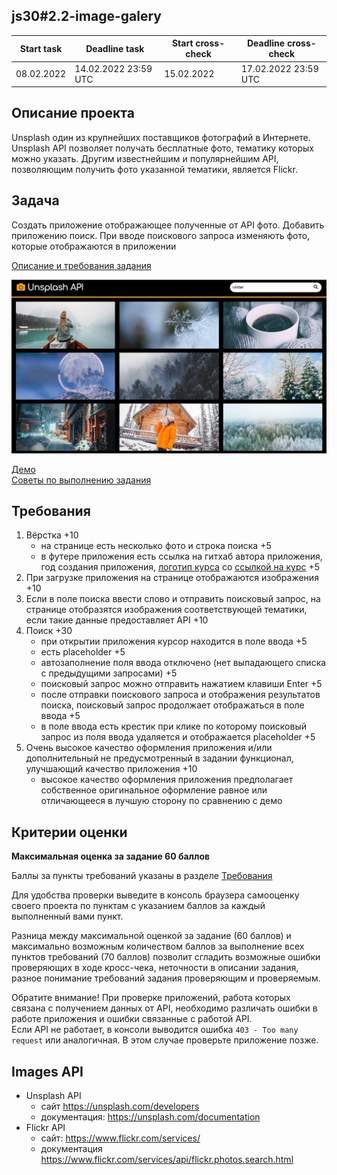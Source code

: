 ## js30#2.2-image-galery

| Start task | Deadline task        | Start cross-check | Deadline cross-check |
|------------|----------------------|-------------------|----------------------|
| 08.02.2022 | 14.02.2022 23:59 UTC | 15.02.2022        | 17.02.2022 23:59 UTC |

## Описание проекта
Unsplash один из крупнейших поставщиков фотографий в Интернете. Unsplash API позволяет получать бесплатные фото, тематику которых можно указать. Другим известнейшим и популярнейшим API, позволяющим получить фото указанной тематики, является Flickr.

## Задача
Cоздать приложение отображающее полученные от API фото. Добавить приложению поиск. При вводе поискового запроса изменяють фото, которые отображаются в приложении

[Описание и требования задания](js30.md)

<kbd>![](images/js30-5.jpg)</kbd>

[Демо](https://image-galery-js30.netlify.app/)  
[Советы по выполнению задания](js30-api-hints.md)  

## Требования
1. Вёрстка +10
   - на странице есть несколько фото и строка поиска +5
   - в футере приложения есть ссылка на гитхаб автора приложения, год создания приложения, [логотип курса](https://rs.school/images/rs_school_js.svg) со [ссылкой на курс](https://rs.school/js-stage0/) +5
2. При загрузке приложения на странице отображаются изображения +10
3. Если в поле поиска ввести слово и отправить поисковый запрос, на странице отобразятся изображения соответствующей тематики, если такие данные предоставляет API +10
4. Поиск +30
   - при открытии приложения курсор находится в поле ввода +5
   - есть placeholder +5
   - автозаполнение поля ввода отключено (нет выпадающего списка с предыдущими запросами) +5
   - поисковый запрос можно отправить нажатием клавиши Enter +5   
   - после отправки поискового запроса и отображения результатов поиска, поисковый запрос продолжает отображаться в поле ввода +5
   - в поле ввода есть крестик при клике по которому поисковый запрос из поля ввода удаляется и отображается placeholder +5
5. Очень высокое качество оформления приложения и/или дополнительный не предусмотренный в задании функционал, улучшающий качество приложения +10
   - высокое качество оформления приложения предполагает собственное оригинальное оформление равное или отличающееся в лучшую сторону по сравнению с демо

## Критерии оценки

**Максимальная оценка за задание 60 баллов**  

Баллы за пункты требований указаны в разделе [Требования](#требования)

Для удобства проверки выведите в консоль браузера самооценку своего проекта по пунктам с указанием баллов за каждый выполненный вами пункт.

Разница между максимальной оценкой за задание (60 баллов) и максимально возможным количеством баллов за выполнение всех пунктов требований (70 баллов) позволит сгладить возможные ошибки проверяющих в ходе кросс-чека, неточности в описании задания, разное понимание требований задания проверяющим и проверяемым.

Обратите внимание! При проверке приложений, работа которых связана с получением данных от API, необходимо различать ошибки в работе приложения и ошибки связанные с работой API.  
Если API не работает, в консоли выводится ошибка `403 - Too many request` или аналогичная. В этом случае проверьте приложение позже.

## Images API
- Unsplash API 
  - сайт https://unsplash.com/developers
  - документация: https://unsplash.com/documentation
- Flickr API
  - сайт: https://www.flickr.com/services/
  - документация https://www.flickr.com/services/api/flickr.photos.search.html